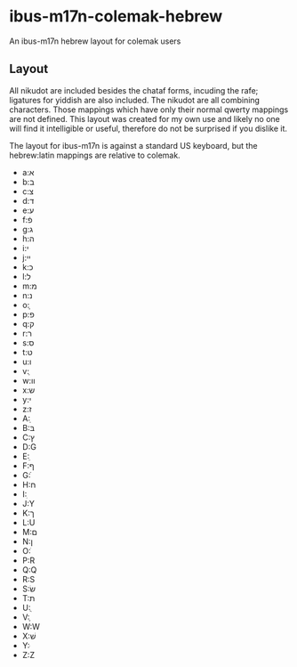 # ibus-m17n-colemak-hebrew
An ibus-m17n hebrew layout for colemak users
## Layout ##
All nikudot are included besides the chataf forms, incuding the rafe; ligatures for yiddish are also included. The nikudot are all combining characters. Those mappings which have only their normal qwerty mappings are not defined. This layout was created for my own use and likely no one will find it intelligible or useful, therefore do not be surprised if you dislike it.

The layout for ibus-m17n is against a standard US keyboard, but the hebrew:latin mappings are relative to colemak.

* a:א
* b:ב
* c:צ
* d:ד
* e:ע
* f:פֿ
* g:ג
* h:ה
* i:י
* j:ײ
* k:כ
* l:ל
* m:מ
* n:נ
* o:ָ
* p:פ
* q:ק
* r:ר
* s:ס
* t:ט
* u:ו
* v:ְ
* w:װ
* x:ש
* y:י
* z:ז
* A:ַ
* B:בּ
* C:ץ
* D:G
* E:ֵ
* F:ף
* G:ֿ
* H:ח
* I:ִ
* J:Y
* K:ך
* L:U
* M:ם
* N:ן
* O:ֹ
* P:R
* Q:Q
* R:S
* S:שׂ
* T:ת
* U:ֻ
* V:ֶ
* W:W
* X:שׁ
* Y:ּ
* Z:Z